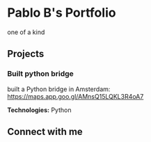 
# Pablo B's Portfolio

one of a kind

## Projects


### Built python bridge
built a Python bridge in Amsterdam: https://maps.app.goo.gl/AMnsQ15LQKL3R4oA7

**Technologies:** Python

 


## Connect with me




      